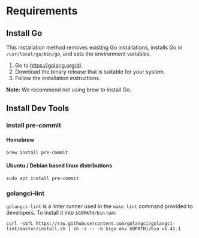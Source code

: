 # Requirements

## Install Go

This installation method removes existing Go installations, installs Go in `/usr/local/go/bin/go`, and sets
the environment variables.

1. Go to <https://golang.org/dl>.
1. Download the binary release that is suitable for your system.
1. Follow the installation instructions.

**Note:** We recommend not using brew to install Go.

## Install Dev Tools

### install pre-commit

#### Homebrew

```shell
brew install pre-commit
```

#### Ubuntu / Debian based linux distributions

```shell
sudo apt install pre-commit
```

### golangci-lint

`golangci-lint` is a linter runner used in the `make lint` command provided to developers. 
To install it into `$GOPATH/bin` run:

```shell
curl -sSfL https://raw.githubusercontent.com/golangci/golangci-lint/master/install.sh | sh -s -- -b $(go env GOPATH)/bin v1.41.1
```